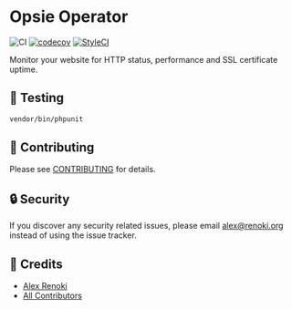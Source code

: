 Opsie Operator
==============

![CI](https://github.com/opsie-app/operator-cli/workflows/CI/badge.svg?branch=master)
[![codecov](https://codecov.io/gh/opsie-app/operator-cli/branch/master/graph/badge.svg)](https://codecov.io/gh/opsie-app/operator-cli)
[![StyleCI](https://github.styleci.io/repos/397491616/shield?branch=master)](https://github.styleci.io/repos/397491616)

Monitor your website for HTTP status, performance and SSL certificate uptime.

## 🐛 Testing

``` bash
vendor/bin/phpunit
```

## 🤝 Contributing

Please see [CONTRIBUTING](CONTRIBUTING.md) for details.

## 🔒  Security

If you discover any security related issues, please email alex@renoki.org instead of using the issue tracker.

## 🎉 Credits

- [Alex Renoki](https://github.com/rennokki)
- [All Contributors](../../contributors)
